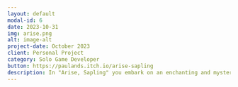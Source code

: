 ```yaml
---
layout: default
modal-id: 6
date: 2023-10-31
img: arise.png
alt: image-alt
project-date: October 2023
client: Personal Project
category: Solo Game Developer
button: https://paulands.itch.io/arise-sapling
description: In "Arise, Sapling" you embark on an enchanting and mysterious journey as a unique protagonist, now reincarnated as a tree spirit in a graveyard. This immersive and emotionally charged adventure will take you on a quest to uncover the secrets of your forgotten past, rekindling your sense of purpose and unveiling the darkness that shrouds your history.
---
```

